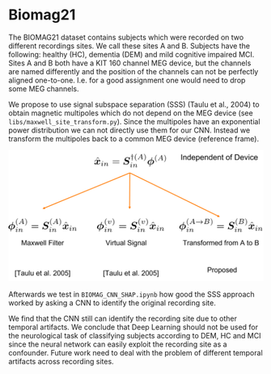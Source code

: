 # Biomag21

The BIOMAG21 dataset contains subjects which were recorded on two different recordings sites. We call these sites A and B. Subjects have the following: healthy (HC), dementia (DEM) and mild cognitive impaired MCI.
Sites A and B both have a KIT 160 channel MEG device, but the channels are named differently and the position of the channels can not be perfectly aligned one-to-one. I.e. for a good assignment one would need to drop some MEG channels.

We propose to use signal subspace separation (SSS) (Taulu et al., 2004) to obtain magnetic multipoles which do not depend on the MEG device (see `libs/maxwell_site_transform.py`). Since the multipoles have an exponential power distribution we can not directly use them for our CNN. Instead we transform the multipoles back to a common MEG device (reference frame).

![](site_transform.png)


Afterwards we test in `BIOMAG_CNN_SHAP.ipynb` how good the SSS approach worked by asking a CNN to identify the original recording site.

We find that the CNN still can identify the recording site due to other temporal artifacts. We conclude that Deep Learning should not be used for the neurological task of classifying subjects according to DEM, HC and MCI since the neural network can easily exploit the recording site as a confounder.
Future work need to deal with the problem of different temporal artifacts across recording sites.
